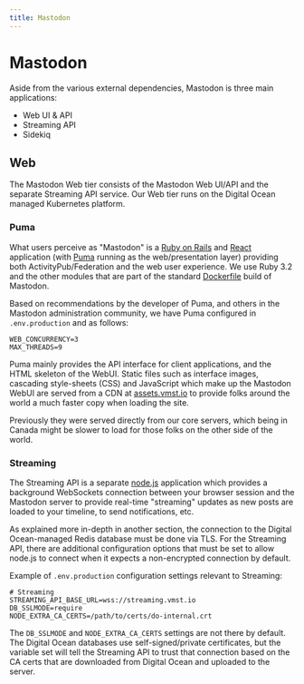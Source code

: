 ```yaml
---
title: Mastodon
---
```


# Mastodon

Aside from the various external dependencies, Mastodon is three main applications:

- Web UI & API
- Streaming API
- Sidekiq

## Web

The Mastodon Web tier consists of the Mastodon Web UI/API and the separate Streaming API service.
Our Web tier runs on the Digital Ocean managed Kubernetes platform.

### Puma

What users perceive as "Mastodon" is a [Ruby on Rails](https://rubyonrails.org) and [React](https://react.dev) application (with [Puma](https://puma.io) running as the web/presentation layer) providing both ActivityPub/Federation and the web user experience.
We use Ruby 3.2 and the other modules that are part of the standard [Dockerfile](https://github.com/mastodon/mastodon/blob/main/Dockerfile) build of Mastodon.

Based on recommendations by the developer of Puma, and others in the Mastodon administration community, we have Puma configured in `.env.production` and as follows:

```text
WEB_CONCURRENCY=3
MAX_THREADS=9
```

Puma mainly provides the API interface for client applications, and the HTML skeleton of the WebUI.
Static files such as interface images, cascading style-sheets (CSS) and JavaScript which make up the Mastodon WebUI are served from a CDN at [assets.vmst.io](https://assets.vmst.io/oops.gif) to provide folks around the world a much faster copy when loading the site.

Previously they were served directly from our core servers, which being in Canada might be slower to load for those folks on the other side of the world.

### Streaming

The Streaming API is a separate [node.js](https://nodejs.org/en/) application which provides a background WebSockets connection between your browser session and the Mastodon server to provide real-time "streaming" updates as new posts are loaded to your timeline, to send notifications, etc.

As explained more in-depth in another section, the connection to the Digital Ocean-managed Redis database must be done via TLS.
For the Streaming API, there are additional configuration options that must be set to allow node.js to connect when it expects a non-encrypted connection by default.

Example of `.env.production` configuration settings relevant to Streaming:

```text
# Streaming
STREAMING_API_BASE_URL=wss://streaming.vmst.io
DB_SSLMODE=require
NODE_EXTRA_CA_CERTS=/path/to/certs/do-internal.crt
```

The `DB_SSLMODE` and `NODE_EXTRA_CA_CERTS` settings are not there by default.
The Digital Ocean databases use self-signed/private certificates, but the variable set will tell the Streaming API to trust that connection based on the CA certs that are downloaded from Digital Ocean and uploaded to the server.
